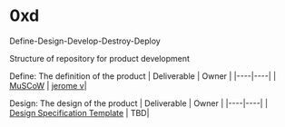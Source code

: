 # 0xd
Define-Design-Develop-Destroy-Deploy

Structure of repository for product development

Define:  The definition of the product
| Deliverable | Owner |
|----|----|
| [MuSCoW](./Define/MuSCoW.md) | [jerome v](https://github.com/jeromeverhoeven)|

Design: The design of the product
| Deliverable | Owner |
|----|----|
| [Design Specification Template](./Design/Spec-1.md) | TBD|
